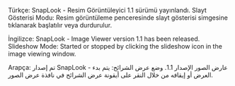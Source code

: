 Türkçe:
SnapLook - Resim Görüntüleyici 1.1 sürümü yayınlandı.
Slayt Gösterisi Modu: Resim görüntüleme penceresinde slayt gösterisi simgesine tıklanarak başlatılır veya durdurulur.

İngilizce:
SnapLook - Image Viewer version 1.1 has been released.
Slideshow Mode: Started or stopped by clicking the slideshow icon in the image viewing window.

Arapça:
تم إصدار SnapLook - عارض الصور الإصدار 1.1.
وضع عرض الشرائح: يتم بدء العرض أو إيقافه من خلال النقر على أيقونة عرض الشرائح في نافذة عرض الصور.
